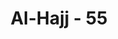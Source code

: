 ---
title: "Al-Hajj - 55"
no: 55
arabic_no: ٥٥
ayah: وَلَا يَزَالُ الَّذِيْنَ كَفَرُوْا فِيْ مِرْيَةٍ مِّنْهُ حَتّٰى تَأْتِيَهُمُ السَّاعَةُ بَغْتَةً اَوْ يَأْتِيَهُمْ عَذَابُ يَوْمٍ عَقِيْمٍ 
translation: "Dan orang-orang kafir itu senantiasa ragu mengenai hal itu (Al-Qur'an), hingga saat (kematiannya) datang kepada mereka dengan tiba-tiba, atau azab hari Kiamat yang datang kepada mereka."
tafsir: "Ayat ini menjelaskan sikap orang kafir terhadap Al-Qur'an, mereka tidak percaya terhadap Al-Qur'an, mekipun telah datang bukti-bukti kebenaran Al-Qur'an sebagai kalamullah bukan ciptaan Muhammad.\n\nDengan teguran Allah kepada Nabi yang tidak layak di atas, orang kafir tetap ragu dan tidak mau beriman kepada Allah sampai hari Kiamat atau sampai datang azab kepada mereka."
---